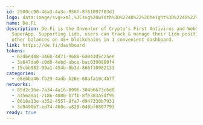 ```yaml
---
id: 2500cc90-46a3-4a3c-956f-8f61097f83d1
logo: data:image/svg+xml,%3Csvg%20width%3D%2248%22%20height%3D%2248%22%20viewBox%3D%220%200%2048%2048%22%20fill%3D%22none%22%20xmlns%3D%22http%3A%2F%2Fwww.w3.org%2F2000%2Fsvg%22%3E%0A%3Cg%20clip-path%3D%22url(%23clip0_13722_3222)%22%3E%0A%3Crect%20width%3D%2248%22%20height%3D%2248%22%20rx%3D%2224%22%20fill%3D%22%231452F0%22%2F%3E%0A%3Cg%20clip-path%3D%22url(%23clip1_13722_3222)%22%3E%0A%3Cpath%20fill-rule%3D%22evenodd%22%20clip-rule%3D%22evenodd%22%20d%3D%22M35.9884%2023.3374C35.9884%2023.1312%2036%2022.9212%2036%2022.715C36%2016.6775%2031.483%2013%2025.2136%2013H16.8504V23.3374H21.9877V17.3763H25.2485C28.9008%2017.3763%2030.7502%2019.7058%2030.7502%2022.715C30.7502%2022.9212%2030.7502%2023.1312%2030.7153%2023.3374H35.9845H35.9884ZM12%2025.4607V35H20.3981C26.5551%2035%2031.0294%2031.3798%2031.1496%2025.4607H25.8921C25.7719%2028.2522%2023.7635%2030.6008%2020.367%2030.6008H17.1373V25.4607H12Z%22%20fill%3D%22white%22%2F%3E%0A%3C%2Fg%3E%0A%3C%2Fg%3E%0A%3Cdefs%3E%0A%3CclipPath%20id%3D%22clip0_13722_3222%22%3E%0A%3Crect%20width%3D%2248%22%20height%3D%2248%22%20rx%3D%2224%22%20fill%3D%22white%22%2F%3E%0A%3C%2FclipPath%3E%0A%3CclipPath%20id%3D%22clip1_13722_3222%22%3E%0A%3Crect%20width%3D%2224%22%20height%3D%2222%22%20fill%3D%22white%22%20transform%3D%22translate(12%2013)%22%2F%3E%0A%3C%2FclipPath%3E%0A%3C%2Fdefs%3E%0A%3C%2Fsvg%3E%0A
name: De.Fi
description: De.Fi is the Inventor of Crypto's First Antivirus and Web3
  SuperApp. Supporting Lido, users can track & manage their Lido positions and
  other balances on 45+ blockchains in 1 convenient dashboard.
link: https://de.fi/dashboard
tokens:
  - 62d6e448-346b-4d71-9688-6a043d5c25ee
  - 3a647da0-c0d8-4ebd-abce-bac0390880f4
  - 15cbb982-99a1-454b-8b3d-866f10982133
categories:
  - e6ebba46-fb29-4adb-b26e-68afa10c4b7f
networks:
  - 85d2c16e-7a34-4a16-8996-304b6673c6d0
  - a356a8a1-7186-4080-b7fb-8fe383a5df95
  - 0018a13e-a352-4557-9fa7-d947330b7931
  - 3d9490b7-ed74-460c-a829-049bf6807793
ready: true
---
```

